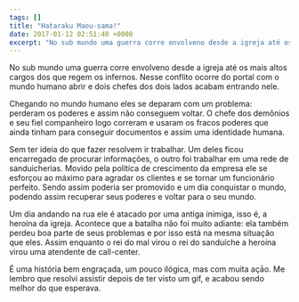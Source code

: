 ```yaml
---
tags: []
title: "Hataraku Maou-sama!"
date: 2017-01-12 02:51:40 +0000
excerpt: "No sub mundo uma guerra corre envolveno desde a igreja até os mais altos cargos dos que regem os infernos. Nesse conflito ocorre do portal..."
---
```


No sub mundo uma guerra corre envolveno desde a igreja até os mais altos cargos dos que regem os infernos. Nesse conflito ocorre do portal com o mundo humano abrir e dois chefes dos dois lados acabam entrando nele.

Chegando no mundo humano eles se deparam com um problema: perderam os poderes e assim não conseguem voltar. O chefe dos demônios e seu fiel companheiro logo correram e usaram os fracos poderes que ainda tinham para conseguir documentos e assim uma identidade humana.

Sem ter ideia do que fazer resolvem ir trabalhar. Um deles ficou encarregado de procurar informações, o outro foi trabalhar em uma rede de sanduicherias. Movido pela política de crescimento da empresa ele se esforçou ao máximo para agradar os clientes e se tornar um funcionário perfeito. Sendo assim poderia ser promovido e um dia conquistar o mundo, podendo assim recuperar seus poderes e voltar para o seu mundo.

Um dia andando na rua ele é atacado por uma antiga inimiga, isso é, a heroína da igreja. Acontece que a batalha não foi muito adiante: ela também perdeu boa parte de seus problemas e por isso está na mesma situação que eles. Assim enquanto o rei do mal virou o rei do sanduíche a heroína virou uma atendente de call-center.

É uma história bem engraçada, um pouco ilógica, mas com muita açāo. Me lembro que resolvi assistir depois de ter visto um gif, e acabou sendo melhor do que esperava.
